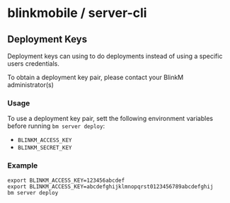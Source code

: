 # blinkmobile / server-cli

## Deployment Keys

Deployment keys can using to do deployments instead of using a specific users credentials.

To obtain a deployment key pair, please contact your BlinkM administrator(s)

### Usage

To use a deployment key pair, sett the following environment variables before running `bm server deploy`:

-   `BLINKM_ACCESS_KEY`
-   `BLINKM_SECRET_KEY`

### Example

```
export BLINKM_ACCESS_KEY=123456abcdef
export BLINKM_ACCESS_KEY=abcdefghijklmnopqrst0123456789abcdefghij
bm server deploy
```
